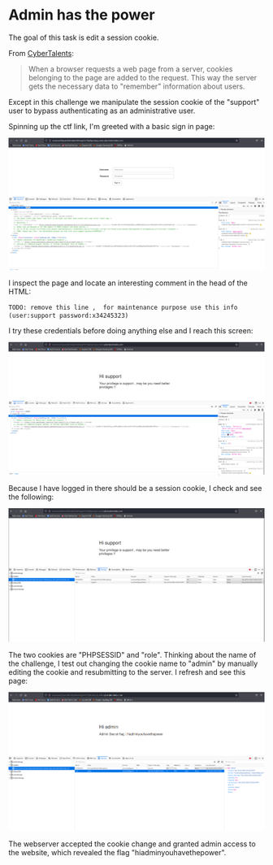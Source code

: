 # Admin has the power

The goal of this task is edit a session cookie.

From [CyberTalents](https://cybertalents.com/learn/introduction-to-cybersecurity/lessons/5-cookies):

>When a browser requests a web page from a server, cookies belonging to the page are added to the request. This way the server gets the necessary data to "remember" information about users.

Except in this challenge we manipulate the session cookie of the "support" user to bypass authenticating as an administrative user.

Spinning up the ctf link, I'm greeted with a basic sign in page:

![Start Page](./png/start-page.png)

I inspect the page and locate an interesting comment in the head of the HTML:

```
TODO: remove this line ,  for maintenance purpose use this info (user:support password:x34245323)
```
 
I try these credentials before doing anything else and I reach this screen:

![Support Page](./png/support-page.png)
 
Because I have logged in there should be a session cookie, I check and see the following:

![Cookie](./png/cookie.png)
 
The two cookies are "PHPSESSID" and "role". Thinking about the name of the challenge, I test out changing the cookie name to "admin" by manually editing the cookie and resubmitting to the server. I refresh and see this page:

![Admin Page](./png/admin-page.png)

The webserver accepted the cookie change and granted admin access to the website, which revealed the flag "hiadminyouhavethepower".
